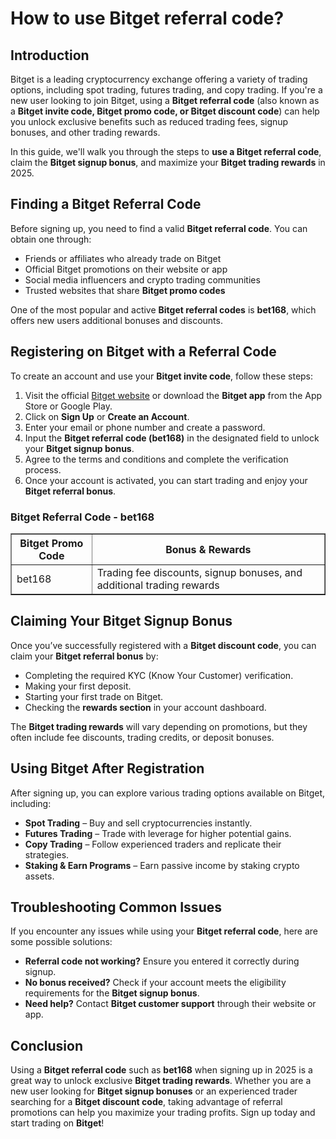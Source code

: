 <h1>How to use Bitget referral code?</h1>
<h2>Introduction</h2>
<p>Bitget is a leading cryptocurrency exchange offering a variety of trading options, including spot trading, futures trading, and copy trading. If you're a new user looking to join Bitget, using a <strong>Bitget referral code</strong> (also known as a <strong>Bitget invite code, Bitget promo code, or Bitget discount code</strong>) can help you unlock exclusive benefits such as reduced trading fees, signup bonuses, and other trading rewards.</p>

<p>In this guide, we'll walk you through the steps to <strong>use a Bitget referral code</strong>, claim the <strong>Bitget signup bonus</strong>, and maximize your <strong>Bitget trading rewards</strong> in 2025.</p>

<h2>Finding a Bitget Referral Code</h2>
<p>Before signing up, you need to find a valid <strong>Bitget referral code</strong>. You can obtain one through:</p>
<ul>
    <li>Friends or affiliates who already trade on Bitget</li>
    <li>Official Bitget promotions on their website or app</li>
    <li>Social media influencers and crypto trading communities</li>
    <li>Trusted websites that share <strong>Bitget promo codes</strong></li>
</ul>
<p>One of the most popular and active <strong>Bitget referral codes</strong> is <strong>bet168</strong>, which offers new users additional bonuses and discounts.</p>

<h2>Registering on Bitget with a Referral Code</h2>
<p>To create an account and use your <strong>Bitget invite code</strong>, follow these steps:</p>
<ol>
    <li>Visit the official <a href="https://partner.bitget.com/bg/1t4kmgh9" target="_blank">Bitget website</a> or download the <strong>Bitget app</strong> from the App Store or Google Play.</li>
    <li>Click on <strong>Sign Up</strong> or <strong>Create an Account</strong>.</li>
    <li>Enter your email or phone number and create a password.</li>
    <li>Input the <strong>Bitget referral code (bet168)</strong> in the designated field to unlock your <strong>Bitget signup bonus</strong>.</li>
    <li>Agree to the terms and conditions and complete the verification process.</li>
    <li>Once your account is activated, you can start trading and enjoy your <strong>Bitget referral bonus</strong>.</li>
</ol>

<h3>Bitget Referral Code - bet168</h3>
<table border="1">
    <tr>
        <th>Bitget Promo Code</th>
        <th>Bonus & Rewards</th>
    </tr>
    <tr>
        <td>bet168</td>
        <td>Trading fee discounts, signup bonuses, and additional trading rewards</td>
    </tr>
</table>

<h2>Claiming Your Bitget Signup Bonus</h2>
<p>Once you’ve successfully registered with a <strong>Bitget discount code</strong>, you can claim your <strong>Bitget referral bonus</strong> by:</p>
<ul>
    <li>Completing the required KYC (Know Your Customer) verification.</li>
    <li>Making your first deposit.</li>
    <li>Starting your first trade on Bitget.</li>
    <li>Checking the <strong>rewards section</strong> in your account dashboard.</li>
</ul>
<p>The <strong>Bitget trading rewards</strong> will vary depending on promotions, but they often include fee discounts, trading credits, or deposit bonuses.</p>

<h2>Using Bitget After Registration</h2>
<p>After signing up, you can explore various trading options available on Bitget, including:</p>
<ul>
    <li><strong>Spot Trading</strong> – Buy and sell cryptocurrencies instantly.</li>
    <li><strong>Futures Trading</strong> – Trade with leverage for higher potential gains.</li>
    <li><strong>Copy Trading</strong> – Follow experienced traders and replicate their strategies.</li>
    <li><strong>Staking & Earn Programs</strong> – Earn passive income by staking crypto assets.</li>
</ul>

<h2>Troubleshooting Common Issues</h2>
<p>If you encounter any issues while using your <strong>Bitget referral code</strong>, here are some possible solutions:</p>
<ul>
    <li><strong>Referral code not working?</strong> Ensure you entered it correctly during signup.</li>
    <li><strong>No bonus received?</strong> Check if your account meets the eligibility requirements for the <strong>Bitget signup bonus</strong>.</li>
    <li><strong>Need help?</strong> Contact <strong>Bitget customer support</strong> through their website or app.</li>
</ul>

<h2>Conclusion</h2>
<p>Using a <strong>Bitget referral code</strong> such as <strong>bet168</strong> when signing up in 2025 is a great way to unlock exclusive <strong>Bitget trading rewards</strong>. Whether you are a new user looking for <strong>Bitget signup bonuses</strong> or an experienced trader searching for a <strong>Bitget discount code</strong>, taking advantage of referral promotions can help you maximize your trading profits. Sign up today and start trading on <strong>Bitget</strong>!</p>
